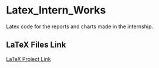 # Latex_Intern_Works
Latex code for the reports and charts made in the internship.


## LaTeX Files Link
[LaTeX Project Link](https://www.overleaf.com/read/nmdsqtmrkjgq#f2c42d)
